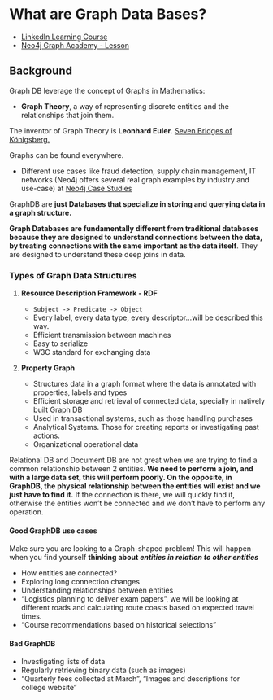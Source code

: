 # What are Graph Data Bases?

- [LinkedIn Learning Course](https://www.linkedin.com/learning/introduction-to-neo4j/navigating-the-world-of-connected-data)
- [Neo4j Graph Academy - Lesson](https://graphacademy.neo4j.com/courses/neo4j-fundamentals/1-graph-thinking/1-seven-bridges)

## Background
Graph DB leverage the concept of Graphs in Mathematics:
- **Graph Theory**, a way of representing discrete entities and the relationships that join them.

The inventor of Graph Theory is **Leonhard Euler**. [Seven Bridges of Königsberg.](https://en.wikipedia.org/wiki/Seven_Bridges_of_K%C3%B6nigsberg)

Graphs can be found everywhere. 
- Different use cases like fraud detection, supply chain management, IT networks (Neo4j offers several real graph examples by industry and use-case) at [Neo4j Case Studies](https://neo4j.com/case-studies/?utm_source=google&utm_medium=PaidSearch&utm_campaign=GDB&utm_content=AMS-X-Conversion-GDB-Text&utm_term=neo4j&gad_source=1&gclid=CjwKCAiAp5qsBhAPEiwAP0qeJmrqgIleU6-bSOAZaF45zxAT7zmFceA8U0AcRsiZOrKCKp4yuJ-n8xoCM2AQAvD_BwE)

GraphDB are **just Databases that specialize in storing and querying data in a graph structure.**

**Graph Databases are fundamentally different from traditional databases because they are designed to understand connections between the data, by treating connections with the same important as the data itself**. They are designed to understand these deep joins in data.

### Types of Graph Data Structures

1. **Resource Description Framework - RDF**
	- `Subject -> Predicate -> Object`
	- Every label, every data type, every descriptor…will be described this way.
	- Efficient transmission between machines
	- Easy to serialize 
	- W3C standard for exchanging data
	
2. **Property Graph**
	- Structures data in a graph format where the data is annotated with properties, labels and types
	- Efficient storage and retrieval of connected data, specially in natively built Graph DB
	- Used in transactional systems, such as those handling purchases
	- Analytical Systems. Those for creating reports or investigating past actions.
	- Organizational operational data

Relational DB and Document DB are not great when we are trying to find a common relationship between 2 entities. **We need to perform a join, and with a large data set, this will perform poorly. On the opposite, in GraphDB, the physical relationship between the entities will exist and we just have to find it.** If the connection is there, we will quickly find it, otherwise the entities won’t be connected and we don’t have to perform any operation.

#### Good GraphDB use cases
Make sure you are looking to a Graph-shaped problem! This will happen when you find yourself **thinking about _entities in relation to other entities_**

- How entities are connected?
- Exploring long connection changes
- Understanding relationships between entities
- “Logistics planning to deliver exam papers”, we will be looking at different roads and calculating route coasts based on expected travel times.
- “Course recommendations based on historical selections”

#### Bad GraphDB
- Investigating lists of data
- Regularly retrieving binary data (such as images)
- “Quarterly fees collected at March”, “Images and descriptions for college website”